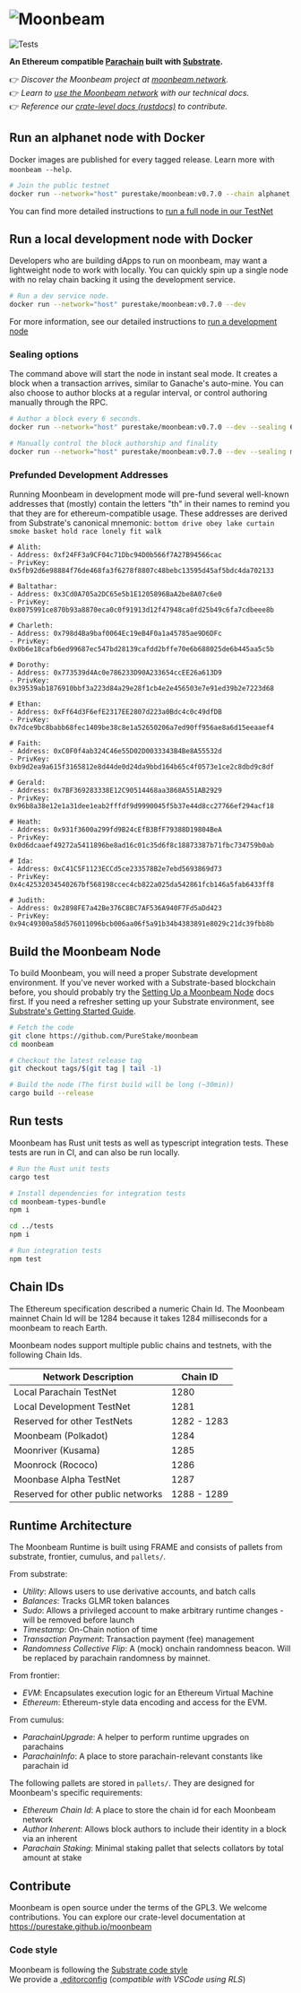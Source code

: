 # ![Moonbeam](media/moonbeam-cover.jpg)

![Tests](https://github.com/PureStake/moonbeam/workflows/Release/badge.svg)

**An Ethereum compatible [Parachain](https://polkadot.network/technology/) built with [Substrate](https://substrate.dev).**

👉 _Discover the Moonbeam project at [moonbeam.network](https://moonbeam.network)._<br>
👉 _Learn to [use the Moonbeam network](https://docs.moonbeam.network/) with our technical docs._<br>
👉 _Reference our [crate-level docs (rustdocs)](https://purestake.github.io/moonbeam) to contribute._

## Run an alphanet node with Docker

Docker images are published for every tagged release. Learn more with `moonbeam --help`.

```bash
# Join the public testnet
docker run --network="host" purestake/moonbeam:v0.7.0 --chain alphanet
```

You can find more detailed instructions to [run a full node in our TestNet](https://docs.moonbeam.network/node-operators/networks/full-node/)

## Run a local development node with Docker

Developers who are building dApps to run on moonbeam, may want a lightweight node to work with
locally. You can quickly spin up a single node with no relay chain backing it using the development
service.

```bash
# Run a dev service node.
docker run --network="host" purestake/moonbeam:v0.7.0 --dev
```

For more information, see our detailed instructions to [run a development node](https://docs.moonbeam.network/getting-started/local-node/setting-up-a-node/)

### Sealing options

The command above will start the node in instant seal mode. It creates a block when a transaction arrives, similar to Ganache's auto-mine. You can also choose to author blocks at a regular interval, or control authoring manually through the RPC.

```bash
# Author a block every 6 seconds.
docker run --network="host" purestake/moonbeam:v0.7.0 --dev --sealing 6000

# Manually control the block authorship and finality
docker run --network="host" purestake/moonbeam:v0.7.0 --dev --sealing manual
```

### Prefunded Development Addresses

Running Moonbeam in development mode will pre-fund several well-known addresses that (mostly) contain the letters "th" in their names to remind you that they are for ethereum-compatible usage. These addresses are derived from
Substrate's canonical mnemonic: `bottom drive obey lake curtain smoke basket hold race lonely fit walk`

```
# Alith:
- Address: 0xf24FF3a9CF04c71Dbc94D0b566f7A27B94566cac
- PrivKey: 0x5fb92d6e98884f76de468fa3f6278f8807c48bebc13595d45af5bdc4da702133

# Baltathar:
- Address: 0x3Cd0A705a2DC65e5b1E1205896BaA2be8A07c6e0
- PrivKey: 0x8075991ce870b93a8870eca0c0f91913d12f47948ca0fd25b49c6fa7cdbeee8b

# Charleth:
- Address: 0x798d4Ba9baf0064Ec19eB4F0a1a45785ae9D6DFc
- PrivKey: 0x0b6e18cafb6ed99687ec547bd28139cafdd2bffe70e6b688025de6b445aa5c5b

# Dorothy:
- Address: 0x773539d4Ac0e786233D90A233654ccEE26a613D9
- PrivKey: 0x39539ab1876910bbf3a223d84a29e28f1cb4e2e456503e7e91ed39b2e7223d68

# Ethan:
- Address: 0xFf64d3F6efE2317EE2807d223a0Bdc4c0c49dfDB
- PrivKey: 0x7dce9bc8babb68fec1409be38c8e1a52650206a7ed90ff956ae8a6d15eeaaef4

# Faith:
- Address: 0xC0F0f4ab324C46e55D02D0033343B4Be8A55532d
- PrivKey: 0xb9d2ea9a615f3165812e8d44de0d24da9bbd164b65c4f0573e1ce2c8dbd9c8df

# Gerald:
- Address: 0x7BF369283338E12C90514468aa3868A551AB2929
- PrivKey: 0x96b8a38e12e1a31dee1eab2fffdf9d9990045f5b37e44d8cc27766ef294acf18

# Heath:
- Address: 0x931f3600a299fd9B24cEfB3BfF79388D19804BeA
- PrivKey: 0x0d6dcaaef49272a5411896be8ad16c01c35d6f8c18873387b71fbc734759b0ab

# Ida:
- Address: 0xC41C5F1123ECCd5ce233578B2e7ebd5693869d73
- PrivKey: 0x4c42532034540267bf568198ccec4cb822a025da542861fcb146a5fab6433ff8

# Judith:
- Address: 0x2898FE7a42Be376C8BC7AF536A940F7Fd5aDd423
- PrivKey: 0x94c49300a58d576011096bcb006aa06f5a91b34b4383891e8029c21dc39fbb8b
```

## Build the Moonbeam Node

To build Moonbeam, you will need a proper Substrate development environment. If you've never worked with a Substrate-based blockchain before, you should probably try the [Setting Up a Moonbeam Node](https://docs.moonbeam.network/getting-started/local-node/setting-up-a-node/) docs first. 
If you need a refresher setting up your Substrate environment, see [Substrate's Getting Started Guide](https://substrate.dev/docs/en/knowledgebase/getting-started/).

```bash
# Fetch the code
git clone https://github.com/PureStake/moonbeam
cd moonbeam

# Checkout the latest release tag
git checkout tags/$(git tag | tail -1)

# Build the node (The first build will be long (~30min))
cargo build --release
```

## Run tests

Moonbeam has Rust unit tests as well as typescript integration tests. These tests are run in CI, and can also be run locally.

```bash
# Run the Rust unit tests
cargo test
```

```bash
# Install dependencies for integration tests
cd moonbeam-types-bundle
npm i

cd ../tests
npm i

# Run integration tests
npm test
```

## Chain IDs

The Ethereum specification described a numeric Chain Id. The Moonbeam mainnet Chain Id will be 1284
because it takes 1284 milliseconds for a moonbeam to reach Earth.

Moonbeam nodes support multiple public chains and testnets, with the following Chain Ids.

| Network Description                | Chain ID    |
| ---------------------------------- | ----------- |
| Local Parachain TestNet            | 1280        |
| Local Development TestNet          | 1281        |
| Reserved for other TestNets        | 1282 - 1283 |
| Moonbeam (Polkadot)                | 1284        |
| Moonriver (Kusama)                 | 1285        |
| Moonrock (Rococo)                  | 1286        |
| Moonbase Alpha TestNet             | 1287        |
| Reserved for other public networks | 1288 - 1289 |

## Runtime Architecture

The Moonbeam Runtime is built using FRAME and consists of pallets from substrate, frontier, cumulus, and `pallets/`.

From substrate:

- _Utility_: Allows users to use derivative accounts, and batch calls
- _Balances_: Tracks GLMR token balances
- _Sudo_: Allows a privileged account to make arbitrary runtime changes - will be removed before
  launch
- _Timestamp_: On-Chain notion of time
- _Transaction Payment_: Transaction payment (fee) management
- _Randomness Collective Flip_: A (mock) onchain randomness beacon. Will be replaced by parachain
  randomness by mainnet.

From frontier:

- _EVM_: Encapsulates execution logic for an Ethereum Virtual Machine
- _Ethereum_: Ethereum-style data encoding and access for the EVM.

From cumulus:

- _ParachainUpgrade_: A helper to perform runtime upgrades on parachains
- _ParachainInfo_: A place to store parachain-relevant constants like parachain id

The following pallets are stored in `pallets/`. They are designed for Moonbeam's specific requirements:

- _Ethereum Chain Id_: A place to store the chain id for each Moonbeam network
- _Author Inherent_: Allows block authors to include their identity in a block via an inherent
- _Parachain Staking_: Minimal staking pallet that selects collators by total amount at stake

## Contribute

Moonbeam is open source under the terms of the GPL3. We welcome contributions. You can explore our
crate-level documentation at https://purestake.github.io/moonbeam

### Code style

Moonbeam is following the
[Substrate code style](https://github.com/paritytech/substrate/blob/master/docs/STYLE_GUIDE.md)  
We provide a [.editorconfig](.editorconfig) (_compatible with VSCode using RLS_)

